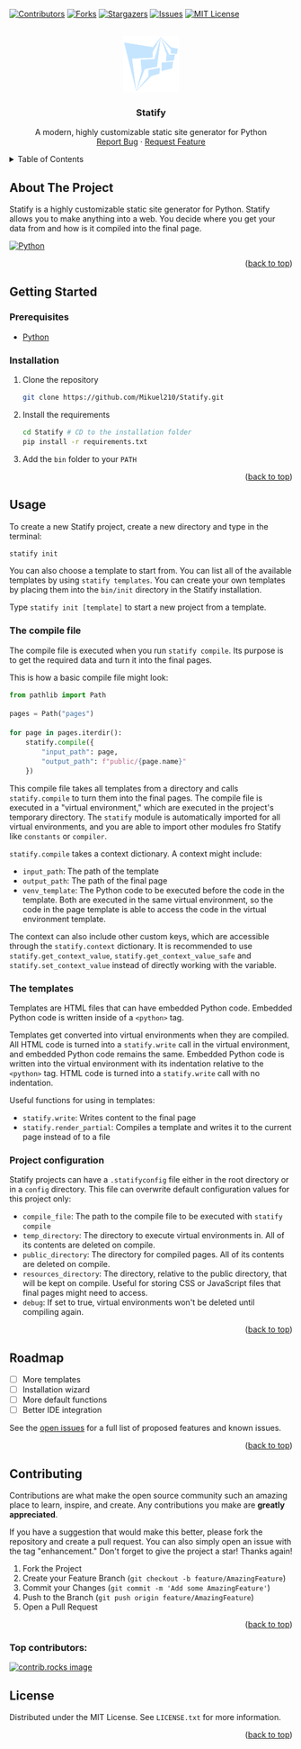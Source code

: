 <!-- PROJECT SHIELDS -->
<!--
*** I'm using markdown "reference style" links for readability.
*** Reference links are enclosed in brackets [ ] instead of parentheses ( ).
*** See the bottom of this document for the declaration of the reference variables
*** for contributors-url, forks-url, etc. This is an optional, concise syntax you may use.
*** https://www.markdownguide.org/basic-syntax/#reference-style-links
-->
[![Contributors][contributors-shield]][contributors-url]
[![Forks][forks-shield]][forks-url]
[![Stargazers][stars-shield]][stars-url]
[![Issues][issues-shield]][issues-url]
[![MIT License][license-shield]][license-url]

<a id="readme-top"></a>

<!-- PROJECT LOGO -->
<br />
<div align="center">
  <a href="https://github.com/Mikuel210/Statify">
    <img src="images/logo.png" alt="Logo" width="100" height="100">
  </a>

<h3 align="center">Statify</h3>

  <p align="center">
    A modern, highly customizable static site generator for Python
    <br />
    <a href="https://github.com/Mikuel210/Statify/issues/new?labels=bug&template=bug-report---.md">Report Bug</a>
    ·
    <a href="https://github.com/Mikuel210/Statify/issues/new?labels=enhancement&template=feature-request---.md">Request Feature</a>
  </p>
</div>



<!-- TABLE OF CONTENTS -->
<details>
  <summary>Table of Contents</summary>
  <ol>
    <li>
      <a href="#about-the-project">About The Project</a>
      <ul>
        <li><a href="#built-with">Built With</a></li>
      </ul>
    </li>
    <li>
      <a href="#getting-started">Getting Started</a>
      <ul>
        <li><a href="#prerequisites">Prerequisites</a></li>
        <li><a href="#installation">Installation</a></li>
      </ul>
    </li>
    <li><a href="#usage">Usage</a></li>
    <li><a href="#roadmap">Roadmap</a></li>
    <li><a href="#contributing">Contributing</a></li>
    <li><a href="#license">License</a></li>
  </ol>
</details>



<!-- ABOUT THE PROJECT -->

## About The Project

Statify is a highly customizable static site generator for Python. Statify allows you to make anything into a web.
You decide where you get your data from and how is it compiled into the final page.

[![Python][Python.org]][Python-url]

<p align="right">(<a href="#readme-top">back to top</a>)</p>



<!-- GETTING STARTED -->

## Getting Started

### Prerequisites

- [Python](https://www.python.org/downloads/)

### Installation

1. Clone the repository
   ```sh
   git clone https://github.com/Mikuel210/Statify.git
   ```
2. Install the requirements
    ```sh
    cd Statify # CD to the installation folder
    pip install -r requirements.txt
   ```
3. Add the ``bin`` folder to your ``PATH``

<p align="right">(<a href="#readme-top">back to top</a>)</p>



<!-- USAGE EXAMPLES -->

## Usage

To create a new Statify project, create a new directory and type in the terminal:

```sh
statify init
```

You can also choose a template to start from. You can list all of the available templates by using
``statify templates``.
You can create your own templates by placing them into the ``bin/init`` directory in the Statify installation.

Type ``statify init [template]`` to start a new project from a template.

### The compile file

The compile file is executed when you run ``statify compile``. Its purpose is to get the required data and turn it
into the final pages.

This is how a basic compile file might look:

```python
from pathlib import Path

pages = Path("pages")

for page in pages.iterdir():
    statify.compile({
        "input_path": page,
        "output_path": f"public/{page.name}"
    })
```

This compile file takes all templates from a directory and calls ``statify.compile`` to turn them into the final
pages. The compile file is executed in a "virtual environment," which are executed in the project's temporary
directory. The ``statify`` module is automatically imported for all virtual environments, and you are able to import
other modules fro Statify like ``constants`` or ``compiler``.

``statify.compile`` takes a context dictionary. A context might include:

- ``input_path``: The path of the template
- ``output_path``: The path of the final page
- ``venv_template``: The Python code to be executed before the code in the template. Both are executed in the same
  virtual environment, so the code in the page template is able to access the code in the virtual environment template.

The context can also include other custom keys, which are accessible through the ``statify.context`` dictionary.
It is recommended to use ``statify.get_context_value``, ``statify.get_context_value_safe`` and
``statify.set_context_value`` instead of directly working with the variable.

### The templates

Templates are HTML files that can have embedded Python code. Embedded Python code is written inside of a ``<python>``
tag.

Templates get converted into virtual environments when they are compiled. All HTML code is turned into a
``statify.write`` call in the virtual environment, and embedded Python code remains the same. Embedded Python code
is written into the virtual environment with its indentation relative to the ``<python>`` tag. HTML code is
turned into a ``statify.write`` call with no indentation.

Useful functions for using in templates:

- ``statify.write``: Writes content to the final page
- ``statify.render_partial``: Compiles a template and writes it to the current page instead of to
  a file

### Project configuration

Statify projects can have a ``.statifyconfig`` file either in the root directory or in a ``config`` directory.
This file can overwrite default configuration values for this project only:

- ``compile_file``: The path to the compile file to be executed with ``statify compile``
- ``temp_directory``: The directory to execute virtual environments in. All of its contents are deleted
  on compile.
- ``public_directory``: The directory for compiled pages. All of its contents are deleted
  on compile.
- ``resources_directory``: The directory, relative to the public directory, that will be kept on compile. Useful
  for storing CSS or JavaScript files that final pages might need to access.
- ``debug``: If set to true, virtual environments won't be deleted until compiling again.

<p align="right">(<a href="#readme-top">back to top</a>)</p>



<!-- ROADMAP -->

## Roadmap

- [ ] More templates
- [ ] Installation wizard
- [ ] More default functions
- [ ] Better IDE integration

See the [open issues](https://github.com/Mikuel210/Statify/issues) for a full list of proposed features and
known issues.

<p align="right">(<a href="#readme-top">back to top</a>)</p>



<!-- CONTRIBUTING -->

## Contributing

Contributions are what make the open source community such an amazing place to learn, inspire, and create. Any
contributions you make are **greatly appreciated**.

If you have a suggestion that would make this better, please fork the repository and create a pull request. You can
also simply open an issue with the tag "enhancement."
Don't forget to give the project a star! Thanks again!

1. Fork the Project
2. Create your Feature Branch (`git checkout -b feature/AmazingFeature`)
3. Commit your Changes (`git commit -m 'Add some AmazingFeature'`)
4. Push to the Branch (`git push origin feature/AmazingFeature`)
5. Open a Pull Request

<p align="right">(<a href="#readme-top">back to top</a>)</p>

### Top contributors:

<a href="https://github.com/Mikuel210/Statify/graphs/contributors">
  <img src="https://contrib.rocks/image?repo=Mikuel210/Statify" alt="contrib.rocks image" />
</a>



<!-- LICENSE -->

## License

Distributed under the MIT License. See `LICENSE.txt` for more information.

<p align="right">(<a href="#readme-top">back to top</a>)</p>



<!-- MARKDOWN LINKS & IMAGES -->
<!-- https://www.markdownguide.org/basic-syntax/#reference-style-links -->

[contributors-shield]: https://img.shields.io/github/contributors/Mikuel210/Statify.svg?style=for-the-badge

[contributors-url]: https://github.com/Mikuel210/Statify/graphs/contributors

[forks-shield]: https://img.shields.io/github/forks/Mikuel210/Statify.svg?style=for-the-badge

[forks-url]: https://github.com/Mikuel210/Statify/network/members

[stars-shield]: https://img.shields.io/github/stars/Mikuel210/Statify.svg?style=for-the-badge

[stars-url]: https://github.com/Mikuel210/Statify/stargazers

[issues-shield]: https://img.shields.io/github/issues/Mikuel210/Statify.svg?style=for-the-badge

[issues-url]: https://github.com/Mikuel210/Statify/issues

[license-shield]: https://img.shields.io/github/license/Mikuel210/Statify.svg?style=for-the-badge

[license-url]: https://github.com/Mikuel210/Statify/blob/master/LICENSE.txt

[linkedin-shield]: https://img.shields.io/badge/-LinkedIn-black.svg?style=for-the-badge&logo=linkedin&colorB=555

[linkedin-url]: https://linkedin.com/in/linkedin_username

[product-screenshot]: images/screenshot.png

[Next.js]: https://img.shields.io/badge/next.js-000000?style=for-the-badge&logo=nextdotjs&logoColor=white

[Next-url]: https://nextjs.org/

[React.js]: https://img.shields.io/badge/React-20232A?style=for-the-badge&logo=react&logoColor=61DAFB

[React-url]: https://reactjs.org/

[Vue.js]: https://img.shields.io/badge/Vue.js-35495E?style=for-the-badge&logo=vuedotjs&logoColor=4FC08D

[Vue-url]: https://vuejs.org/

[Angular.io]: https://img.shields.io/badge/Angular-DD0031?style=for-the-badge&logo=angular&logoColor=white

[Angular-url]: https://angular.io/

[Svelte.dev]: https://img.shields.io/badge/Svelte-4A4A55?style=for-the-badge&logo=svelte&logoColor=FF3E00

[Svelte-url]: https://svelte.dev/

[Laravel.com]: https://img.shields.io/badge/Laravel-FF2D20?style=for-the-badge&logo=laravel&logoColor=white

[Laravel-url]: https://laravel.com

[Bootstrap.com]: https://img.shields.io/badge/Bootstrap-563D7C?style=for-the-badge&logo=bootstrap&logoColor=white

[Bootstrap-url]: https://getbootstrap.com

[JQuery.com]: https://img.shields.io/badge/jQuery-0769AD?style=for-the-badge&logo=jquery&logoColor=white

[JQuery-url]: https://jquery.com

[Python.org]: https://www.python.org/static/community_logos/python-powered-w-200x80.png

[Python-url]: https://www.python.org/
